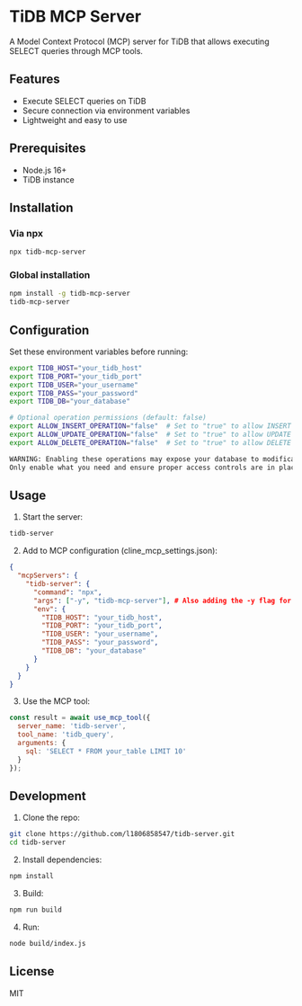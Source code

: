 # TiDB MCP Server

A Model Context Protocol (MCP) server for TiDB that allows executing SELECT queries through MCP tools.

## Features
- Execute SELECT queries on TiDB
- Secure connection via environment variables
- Lightweight and easy to use

## Prerequisites
- Node.js 16+
- TiDB instance

## Installation

### Via npx
```bash
npx tidb-mcp-server
```

### Global installation
```bash
npm install -g tidb-mcp-server
tidb-mcp-server
```

## Configuration

Set these environment variables before running:

```bash
export TIDB_HOST="your_tidb_host"
export TIDB_PORT="your_tidb_port" 
export TIDB_USER="your_username"
export TIDB_PASS="your_password"
export TIDB_DB="your_database"

# Optional operation permissions (default: false)
export ALLOW_INSERT_OPERATION="false"  # Set to "true" to allow INSERT operations
export ALLOW_UPDATE_OPERATION="false"  # Set to "true" to allow UPDATE operations 
export ALLOW_DELETE_OPERATION="false"  # Set to "true" to allow DELETE operations

WARNING: Enabling these operations may expose your database to modification risks.
Only enable what you need and ensure proper access controls are in place.
```

## Usage

1. Start the server:
```bash
tidb-server
```

2. Add to MCP configuration (cline_mcp_settings.json):
```json
{
  "mcpServers": {
    "tidb-server": {
      "command": "npx",
      "args": ["-y", "tidb-mcp-server"], # Also adding the -y flag for consistency
      "env": {
        "TIDB_HOST": "your_tidb_host",
        "TIDB_PORT": "your_tidb_port",
        "TIDB_USER": "your_username",
        "TIDB_PASS": "your_password",
        "TIDB_DB": "your_database"
      }
    }
  }
}
```

3. Use the MCP tool:
```javascript
const result = await use_mcp_tool({
  server_name: 'tidb-server',
  tool_name: 'tidb_query', 
  arguments: {
    sql: 'SELECT * FROM your_table LIMIT 10'
  }
});
```

## Development

1. Clone the repo:
```bash
git clone https://github.com/l1806858547/tidb-server.git
cd tidb-server
```

2. Install dependencies:
```bash
npm install
```

3. Build:
```bash
npm run build
```

4. Run:
```bash
node build/index.js
```

## License
MIT
